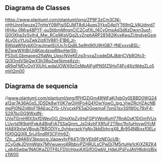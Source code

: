 ## Diagrama de Classes

https://www.plantuml.com/plantuml/png/ZP9F3zCm3CNl-nHHJnre1wuze27nHqY09iPjsi5DJMT8dU4uqs3YkxD4pIYT69nQ_VAUdnrd7HH4u-0Mra48PYF-ouSttbmMngnCiC2CqfXj_f4CyOmsAd3d6zDwxn3uof-Q0OXha3vSvIh4_Mw_RCp9KpVQg2LvZnphARP281i82lKyxKwsZUtndyeGsm4LvOLyYtJoZwk2iz61V881-E1B6_zj-8WsIaWfdybXOrwJmwlSUUx7cQsBL5e9ht90U9HGB7-fNExxvsBSL-BZiewWXtBrUI4KqcdzspRIboHerSlt-P53xlLGbmaoeg2fIaWq_UpscNVeKEzg3ryxaZcqdeDAJ8drjCVbROfo3-QI3OndVSkQwX3h3RqZpe5bme8zzt-qR9qFMDvOoYXlUhLwdaUOWX9zOzMpAlFgIPN5fZ5HoT4Fc4lIjzWdgZLo5mVt2m00


## Diagrama de sequencia

//www.plantuml.com/plantuml/png/fPHDZjGm48NtFaKj1sbOy0EBBD0WQ24a12qr7A36AGs5_1DSDk8wY0K7wOjHIPo4Q41OwYowO_lpg_ViwZRcHZAcNBmpPj0NjZnWoF19AEqcZYb-UVycxkPE5aDGpemqF7onG1sy3SfW0c79vF4-S297bcDG9WxdN-UVqTGrnHRX3jxfDWevOO_GHoXIpZyIHsFGPVWmRuH77RnAOxK1DOm1VUxLUyrtd1K9qHFqkA4BigFjA7SSaQjnm_JsO4yhFXRfuF2TRpc1fo1uHnvw0YcMHA8X9xIwVBoub7BRODIYv_0vhbxrazkYgNv3kbEbhcgX8_Br954NBixxf0ELyfGf0QQlXR_5riJj5ndRf3CFiHr6Z-fZp__z9AK6V3bpsrcg_VaqwyhrP64Tr19rVEb9FzNEGcUB-zCyGdkJDVmWglx7MVwuwvo6RbbivPZHRULsCPwDj7M5rtuHe1cKjXZRZK4i_qb4Swbw1NAOKaZDTF6LFDVcHqxjAXGifOGwbV_HdeUPsFvJAVH6dnlzBjxz1W00